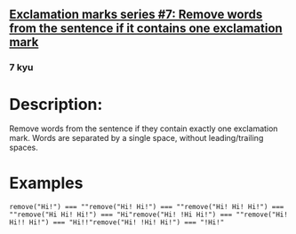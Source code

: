 <h2><a href=https://www.codewars.com/kata/57fafb6d2b5314c839000195/train/javascript target="_blank">Exclamation marks series #7: Remove words from  the sentence if it contains one exclamation mark </a></h2><h3>7 kyu</h3><h1 id="description">Description:</h1><p>Remove words from the sentence if they contain exactly one exclamation mark. Words are separated by a single space, without leading/trailing spaces.</p><h1 id="examples">Examples</h1><pre><code>remove("Hi!") === ""remove("Hi! Hi!") === ""remove("Hi! Hi! Hi!") === ""remove("Hi Hi! Hi!") === "Hi"remove("Hi! !Hi Hi!") === ""remove("Hi! Hi!! Hi!") === "Hi!!"remove("Hi! !Hi! Hi!") === "!Hi!"</code></pre>